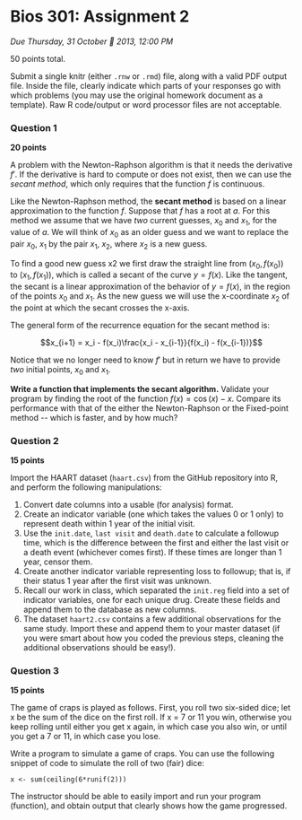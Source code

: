# Bios 301: Assignment 2 #

*Due Thursday, 31 October 👻 2013, 12:00 PM*

50 points total.

Submit a single knitr (either `.rnw` or `.rmd`) file, along with a valid PDF output file. Inside the file, clearly indicate which parts of your responses go with which problems (you may use the original homework document as a template). Raw R code/output or word processor files are not acceptable.

### Question 1 ###

**20 points**

A problem with the Newton-Raphson algorithm is that it needs the derivative $f′$. If the derivative is hard to compute or does not exist, then we can use the *secant method*, which only requires that the function $f$ is continuous.

Like the Newton-Raphson method, the **secant method** is based on a linear approximation to the function $f$. Suppose that $f$ has a root at $a$. For this method we assume that we have *two* current guesses, $x_0$ and $x_1$, for the value of $a$. We will think of $x_0$ as an older guess and we want to replace the pair $x_0$, $x_1$ by the pair $x_1$, $x_2$, where $x_2$ is a new guess.

To find a good new guess x2 we first draw the straight line from $(x_0,f(x_0))$ to $(x_1,f(x_1))$, which is called a secant of the curve $y = f(x)$. Like the tangent, the secant is a linear approximation of the behavior of $y = f(x)$, in the region of the points $x_0$ and $x_1$. As the new guess we will use the x-coordinate $x_2$ of the point at which the secant crosses the x-axis.

The general form of the recurrence equation for the secant method is:

$$x_{i+1} = x_i - f(x_i)\frac{x_i - x_{i-1}}{f(x_i) - f(x_{i-1})}$$

Notice that we no longer need to know $f′$ but in return we have to provide *two* initial points, $x_0$ and $x_1$.

**Write a function that implements the secant algorithm.** Validate your program by finding the root of the function $f(x) = \cos(x) − x$. Compare its performance with that of the either the Newton-Raphson or the Fixed-point method -- which is faster, and by how much?

### Question 2 ###

**15 points**

Import the HAART dataset (`haart.csv`) from the GitHub repository into R, and perform the following manipulations:

1. Convert date columns into a usable (for analysis) format.
2. Create an indicator variable (one which takes the values 0 or 1 only) to represent death within 1 year of the initial visit.
3. Use the `init.date`, `last visit` and `death.date` to calculate a followup time, which is the difference between the first and either the last visit or a death event (whichever comes first). If these times are longer than 1 year, censor them.
4. Create another indicator variable representing loss to followup; that is, if their status 1 year after the first visit was unknown.
5. Recall our work in class, which separated the `init.reg` field into a set of indicator variables, one for each unique drug. Create these fields and append them to the database as new columns.
6. The dataset `haart2.csv` contains a few additional observations for the same study. Import these and append them to your master dataset (if you were smart about how you coded the previous steps, cleaning the additional observations should be easy!).

### Question 3 ###

**15 points**

The game of craps is played as follows. First, you roll two six-sided dice; let x be the sum of the dice on the first roll. If x = 7 or 11 you win, otherwise you keep rolling until either you get x again, in which case you also win, or until you get a 7 or 11, in which case you lose.

Write a program to simulate a game of craps. You can use the following snippet of code to simulate the roll of two (fair) dice:

    x <- sum(ceiling(6*runif(2)))

The instructor should be able to easily import and run your program (function), and obtain output that clearly shows how the game progressed.

<!-- Mathjax -->
<script type="text/x-mathjax-config">
  MathJax.Hub.Config({
    tex2jax: {
      displayMath: [ ['$$','$$'], ["\\[","\\]"] ],
      inlineMath: [ ['$','$'], ["\\(","\\)"] ],
      processEscapes: true
    }
  });
</script>
<script type="text/javascript"
    src="http://cdn.mathjax.org/mathjax/latest/MathJax.js?config=TeX-AMS-MML_HTMLorMML">
</script>